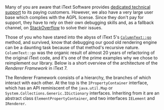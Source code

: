 Many of you are aware that iText Software provides [dedicated technical support](http://itextpdf.com/support) to its paying customers. However, we also have a very large user base which complies with the AGPL license. Since they don't pay for support, they have to rely on their own debugging skills and, as a fallback channel, on [StackOverflow](https://stackoverflow.com/questions/tagged/itext) to solve their issues.

Those of you who have stared into the abyss of iText 5's [`ColumnText::go`](https://github.com/itext/itextpdf/blob/develop/itext/src/main/java/com/itextpdf/text/pdf/ColumnText.java#L997) method, and survived, know that debugging our good old rendering engine can be a daunting task because of that method's recursive nature. `ColumnText::go` was the organic result of almost 20 years of refactoring of the original iText code, and it's one of the prime examples why we chose to reimplement our library. Below is a short overview of the architecture of the *Renderer Framework* in iText 7.

The Renderer Framework consists of a hierarchy, the branches of which interact with each other. At the top is the `IPropertyContainer` interface, which has an API reminiscent of the `java.util.Map` or `System.Collections.Generic.IDictionary` interfaces. Inheriting from it are an abstract class `ElementPropertyContainer`, and two interfaces `IELement` and `IRenderer`.